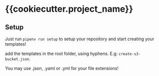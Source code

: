 # {{cookiecutter.project_name}}

## Setup

Just run `pipenv run setup` to setup your repository and start creating your templates!

add the templates in the root folder, using hyphens. E.g: `create-s3-bucket.json`.

You may use .json, .yaml or .yml for your file extensions!
